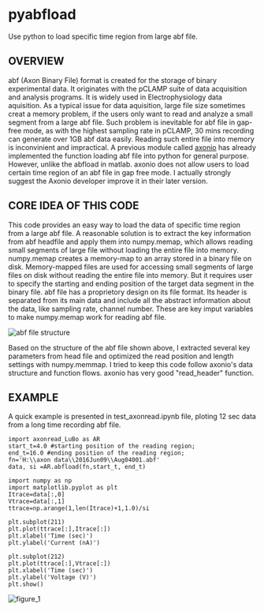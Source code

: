 # pyabfload
Use python to load specific time region from large abf file.

## OVERVIEW
abf (Axon Binary File) format is created for the storage of binary experimental data. It originates with the pCLAMP suite of data acquisition and analysis programs. It is widely used in Electrophysiology data aquisition. As a typical issue for data aquisition, large file size sometimes creat a memory problem, if the users only want to read and analyze a small segment from a large abf file. Such problem is inevitable for abf file in gap-free mode, as with the highest sampling rate in pCLAMP, 30 mins recording can generate over 1GB abf data easily. Reading such entire file into memory is inconvinient and impractical. 
A previous module called [axonio](https://pythonhosted.org/neo/io.html) has already implemented the function loading abf file into python for general purpose. However, unlike the abfload in matlab. axonio does not allow users to load certain time region of an abf file in gap free mode. I actually strongly suggest the Axonio developer improve it in their later version.

## CORE IDEA OF THIS CODE
This code provides an easy way to load the data of specific time region from a large abf file. A reasonable solution is to extract the key information from abf headfile and apply them into numpy.memap, which allows reading small segments of large file without loading the entire file into memory. 
numpy.memap creates a memory-map to an array stored in a binary file on disk. Memory-mapped files are used for accessing small segments of large files on disk without reading the entire file into memory. But it requires user to specify the starting and ending position of the target data segment in the binary file.
abf file has a proprietory design on its file format. Its header is separated from its main data and include all the abstract information about the data, like sampling rate, channel number. These are key imput variables to make numpy.memap work for reading abf file.

![abf file structure](https://cloud.githubusercontent.com/assets/19654472/19421453/9750eb54-93cf-11e6-8afd-473723f56554.png)

Based on the structure of the abf file shown above, I extracted several key parameters from head file and optimized the read position and length settings with numpy.memmap. I tried to keep this code follow axonio's data structure and function flows. axonio has very good "read_header" function. 


## EXAMPLE
A quick example is presented in test_axonread.ipynb file, ploting 12 sec data from a long time recording abf file.
```
import axonread_LuBo as AR
start_t=4.0 #starting position of the reading region; 
end_t=16.0 #ending position of the reading region;
fn='H:\\axon data\\2016Jun09\\Aug04001.abf'
data, si =AR.abfload(fn,start_t, end_t)

import numpy as np
import matplotlib.pyplot as plt
Itrace=data[:,0]
Vtrace=data[:,1] 
ttrace=np.arange(1,len(Itrace)+1,1.0)/si

plt.subplot(211)
plt.plot(ttrace[:],Itrace[:])
plt.xlabel('Time (sec)')
plt.ylabel('Current (nA)')

plt.subplot(212)
plt.plot(ttrace[:],Vtrace[:])
plt.xlabel('Time (sec)')
plt.ylabel('Voltage (V)')
plt.show()
```
![figure_1](https://cloud.githubusercontent.com/assets/19654472/19011742/9dc59a16-876d-11e6-9773-fa8b5f17366e.png)

